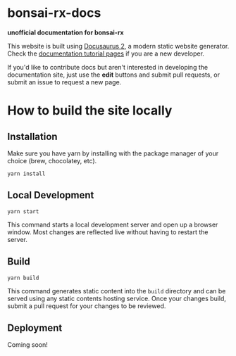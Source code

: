 # bonsai-rx-docs

**unofficial documentation for bonsai-rx**

This website is built using [Docusaurus 2](https://v2.docusaurus.io/), a modern static website generator. Check the [documentation tutorial pages](https://v2.docusaurus.io/docs/docs-introduction) if you are a new developer.

If you'd like to contribute docs but aren't interested in developing the documentation site, just use the **edit** buttons and submit pull requests, or submit an issue to request a new page.

# How to build the site locally

## Installation

Make sure you have yarn by installing with the package manager of your choice (brew, chocolatey, etc).

```console
yarn install
```

## Local Development

```console
yarn start
```

This command starts a local development server and open up a browser window. Most changes are reflected live without having to restart the server.

## Build

```console
yarn build
```

This command generates static content into the `build` directory and can be served using any static contents hosting service. Once your changes build, submit a pull request for your changes to be reviewed.

## Deployment

Coming soon!